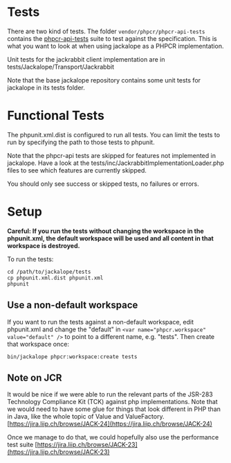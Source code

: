 # Tests

There are two kind of tests. The folder ``vendor/phpcr/phpcr-api-tests`` contains the
[phpcr-api-tests](https://github.com/phpcr/phpcr-api-tests/) suite to test
against the specification. This is what you want to look at when using
jackalope as a PHPCR implementation.

Unit tests for the jackrabbit client implementation are in tests/Jackalope/Transport/Jackrabbit

Note that the base jackalope repository contains some unit tests for jackalope in
its tests folder.

# Functional Tests

The phpunit.xml.dist is configured to run all tests. You can limit the tests
to run by specifying the path to those tests to phpunit.

Note that the phpcr-api tests are skipped for features not implemented in
jackalope. Have a look at the tests/inc/JackrabbitImplementationLoader.php files
to see which features are currently skipped.

You should only see success or skipped tests, no failures or errors.


# Setup

**Careful: If you run the tests without changing the workspace in the phpunit.xml,
the default workspace will be used and all content in that workspace is destroyed.**

To run the tests:

    cd /path/to/jackalope/tests
    cp phpunit.xml.dist phpunit.xml
    phpunit


## Use a non-default workspace

If you want to run the tests against a non-default workspace, edit phpunit.xml
and change the "default" in ``<var name="phpcr.workspace" value="default" />``
to point to a different name, e.g. "tests". Then create that workspace once:

    bin/jackalope phpcr:workspace:create tests


## Note on JCR

It would be nice if we were able to run the relevant parts of the JSR-283
Technology Compliance Kit (TCK) against php implementations. Note that we would
need to have some glue for things that look different in PHP than in Java, like
the whole topic of Value and ValueFactory.
[https://jira.liip.ch/browse/JACK-24](https://jira.liip.ch/browse/JACK-24)

Once we manage to do that, we could hopefully also use the performance test suite
[https://jira.liip.ch/browse/JACK-23](https://jira.liip.ch/browse/JACK-23)
